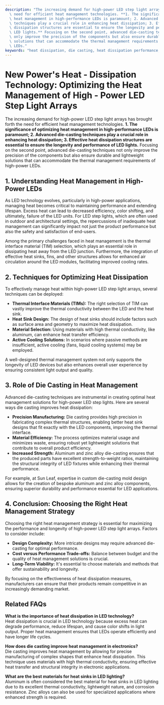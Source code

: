 ```yaml
---
description: "The increasing demand for high-power LED step light arrays has brought forth the\
  \ need for efficient heat management technologies. **1. The significance of optimizing\
  \ heat management in high-performance LEDs is paramount; 2. Advanced die-casting\
  \ techniques play a crucial role in enhancing heat dissipation; 3. Effective heat\
  \ dissipation structures are essential to ensure the longevity and performance of\
  \ LED lights.** Focusing on the second point, advanced die-casting techniques not\
  \ only improve the precision of the components but also ensure durable and lightweight\
  \ solutions that can accommodate the thermal management requirements of high-power\
  \ LEDs."
keywords: "heat dissipation, die casting, heat dissipation performance, heat sink"
---
```

# New Power's Heat - Dissipation Technology: Optimizing the Heat Management of High - Power LED Step Light Arrays

The increasing demand for high-power LED step light arrays has brought forth the need for efficient heat management technologies. **1. The significance of optimizing heat management in high-performance LEDs is paramount; 2. Advanced die-casting techniques play a crucial role in enhancing heat dissipation; 3. Effective heat dissipation structures are essential to ensure the longevity and performance of LED lights.** Focusing on the second point, advanced die-casting techniques not only improve the precision of the components but also ensure durable and lightweight solutions that can accommodate the thermal management requirements of high-power LEDs.

## 1. Understanding Heat Management in High-Power LEDs

As LED technology evolves, particularly in high-power applications, managing heat becomes critical to maintaining performance and extending lifespan. Excess heat can lead to decreased efficiency, color shifting, and ultimately, failure of the LED units. For LED step lights, which are often used in outdoor and architectural settings, the repercussions of inadequate heat management can significantly impact not just the product performance but also the safety and satisfaction of end-users.

Among the primary challenges faced in heat management is the thermal interface material (TIM) selection, which plays an essential role in dissipating heat away from the LED junction. Furthermore, the integration of effective heat sinks, fins, and other structures allows for enhanced air circulation around the LED modules, facilitating improved cooling rates.

## 2. Techniques for Optimizing Heat Dissipation

To effectively manage heat within high-power LED step light arrays, several techniques can be deployed:

- **Thermal Interface Materials (TIMs):** The right selection of TIM can vastly improve the thermal conductivity between the LED and the heat sink.
- **Heat Sink Design:** The design of heat sinks should include factors such as surface area and geometry to maximize heat dissipation.
- **Material Selection:** Using materials with high thermal conductivity, like aluminum, can enhance heat transfer efficiency.
- **Active Cooling Solutions:** In scenarios where passive methods are insufficient, active cooling (fans, liquid cooling systems) may be employed.

A well-designed thermal management system not only supports the longevity of LED devices but also enhances overall user experience by ensuring consistent light output and quality.

## 3. Role of Die Casting in Heat Management

Advanced die-casting techniques are instrumental in creating optimal heat management solutions for high-power LED step lights. Here are several ways die casting improves heat dissipation:

- **Precision Manufacturing:** Die casting provides high precision in fabricating complex thermal structures, enabling better heat sink designs that fit exactly with the LED components, improving the thermal interface.
- **Material Efficiency:** The process optimizes material usage and minimizes waste, ensuring robust yet lightweight solutions that contribute to overall product efficiency.
- **Increased Strength:** Aluminum and zinc alloy die-casting ensures that the produced parts have excellent strength-to-weight ratios, maintaining the structural integrity of LED fixtures while enhancing their thermal performance.

For example, at Sun Leaf, expertise in custom die-casting mold design allows for the creation of bespoke aluminum and zinc alloy components, ensuring superior durability and performance essential for LED applications.

## 4. Conclusion: Choosing the Right Heat Management Strategy

Choosing the right heat management strategy is essential for maximizing the performance and longevity of high-power LED step light arrays. Factors to consider include:

- **Design Complexity:** More intricate designs may require advanced die-casting for optimal performance.
- **Cost versus Performance Trade-offs:** Balance between budget and the quality of heat management solutions is crucial.
- **Long-Term Viability:** It's essential to choose materials and methods that offer sustainability and longevity.

By focusing on the effectiveness of heat dissipation measures, manufacturers can ensure that their products remain competitive in an increasingly demanding market.

## Related FAQs

**What is the importance of heat dissipation in LED technology?**  
Heat dissipation is crucial in LED technology because excess heat can degrade performance, reduce lifespan, and cause color shifts in light output. Proper heat management ensures that LEDs operate efficiently and have longer life cycles.

**How does die casting improve heat management in electronics?**  
Die casting improves heat management by allowing for precise manufacturing of complex shapes that enhance heat dissipation. This technique uses materials with high thermal conductivity, ensuring effective heat transfer and structural integrity in electronic applications.

**What are the best materials for heat sinks in LED lighting?**  
Aluminum is often considered the best material for heat sinks in LED lighting due to its excellent thermal conductivity, lightweight nature, and corrosion resistance. Zinc alloys can also be used for specialized applications where enhanced strength is required.
